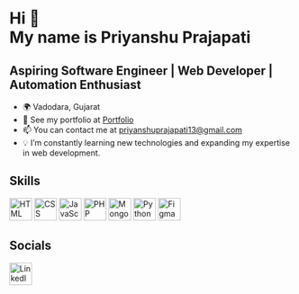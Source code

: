  # Hi 👋 <br> My name is Priyanshu Prajapati

 ## Aspiring Software Engineer | Web Developer | Automation Enthusiast

  - 🌍 Vadodara, Gujarat
  - 📂 See my portfolio at [Portfolio](http://priyanshuprajapati.me)
  - 📫 You can contact me at priyanshuprajapati13@gmail.com
  - 💡 I’m constantly learning new technologies and expanding my expertise in web development.

 ## Skills
  <p>
    <img src="https://cdn.jsdelivr.net/gh/devicons/devicon/icons/html5/html5-original.svg" alt="HTML" width="40" height="40"/>
    <img src="https://cdn.jsdelivr.net/gh/devicons/devicon/icons/css3/css3-original.svg" alt="CSS" width="40" height="40"/>
    <img src="https://cdn.jsdelivr.net/gh/devicons/devicon/icons/javascript/javascript-original.svg" alt="JavaScript" width="40" height="40"/>
    <img src="https://cdn.jsdelivr.net/gh/devicons/devicon/icons/php/php-original.svg" alt="PHP" width="40" height="40"/>
    <img src="https://cdn.jsdelivr.net/gh/devicons/devicon/icons/mongodb/mongodb-original.svg" alt="MongoDB" width="40" height="40"/>
    <img src="https://cdn.jsdelivr.net/gh/devicons/devicon/icons/python/python-original.svg" alt="Python" width="40" height="40"/>
    <img src="https://cdn.jsdelivr.net/gh/devicons/devicon/icons/figma/figma-original.svg" alt="Figma" width="40" height="40"/>
  </p>

 ## Socials
  <p>
    <a href="https://www.linkedin.com/in/priyanshu-prajapati-8a5b5b282/" target="_blank">
      <img src="https://cdn.jsdelivr.net/gh/devicons/devicon/icons/linkedin/linkedin-original.svg" alt="LinkedIn" width="40" height="40"/>
    </a>
  </p>
